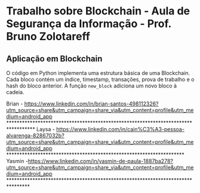 # Trabalho sobre Blockchain - Aula de Segurança da Informação - Prof. Bruno Zolotareff
## Aplicação em Blockchain

O código em Python implementa uma estrutura básica de uma Blockchain. Cada bloco contém um índice, timestamp, transações, prova de trabalho e o hash do bloco anterior. A função `new_block` adiciona um novo bloco à cadeia.


Brian - https://www.linkedin.com/in/brian-santos-498112326?utm_source=share&utm_campaign=share_via&utm_content=profile&utm_medium=android_app  **********************************************************************************
Laysa - https://www.linkedin.com/in/cain%C3%A3-pessoa-alvarenga-82867032b?utm_source=share&utm_campaign=share_via&utm_content=profile&utm_medium=android_app ********************************************************************
Yasmin -https://www.linkedin.com/in/yasmin-de-paula-1887ba278?utm_source=share&utm_campaign=share_via&utm_content=profile&utm_medium=android_app ********************************************************************************
